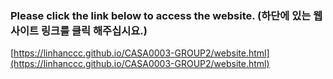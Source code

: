 ### Please click the link below to access the website. (하단에 있는 웹사이트 링크를 클릭 해주십시요.)

[https://linhanccc.github.io/CASA0003-GROUP2/website.html](https://linhanccc.github.io/CASA0003-GROUP2/website.html)
